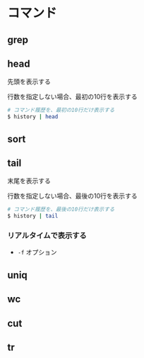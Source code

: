 # コマンド

## grep

## head

先頭を表示する

行数を指定しない場合、最初の10行を表示する

```bash
# コマンド履歴を、最初の10行だけ表示する
$ history | head
```

## sort

## tail

末尾を表示する

行数を指定しない場合、最後の10行を表示する

```bash
# コマンド履歴を、最後の10行だけ表示する
$ history | tail
```

### リアルタイムで表示する

- `-f` オプション

## uniq

## wc

## cut

## tr
